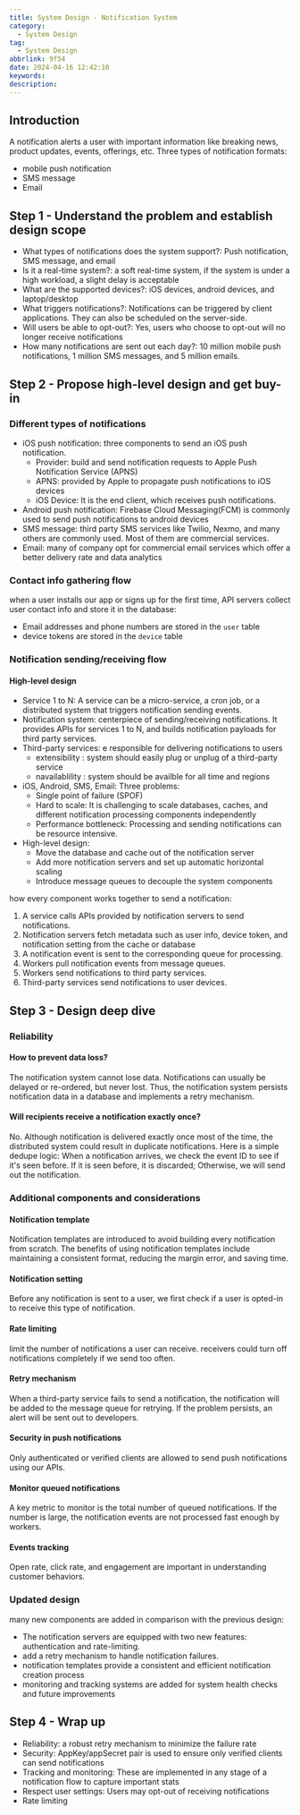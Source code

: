 ```yaml
---
title: System Design - Notification System
category:
  - System Design
tag:
  - System Design
abbrlink: 9f54
date: 2024-04-16 12:42:10
keywords:
description:
---
```


## Introduction
A notification alerts a user with important information like breaking news, product updates, events, offerings, etc. Three types of notification formats:
* mobile push notification
* SMS message
* Email


## Step 1 - Understand the problem and establish design scope
* What types of notifications does the system support?: Push notification, SMS message, and email
* Is it a real-time system?: a soft real-time system, if the system is under a high workload, a slight delay is acceptable
* What are the supported devices?: iOS devices, android devices, and laptop/desktop
* What triggers notifications?: Notifications can be triggered by client applications. They can also be scheduled on the server-side.
* Will users be able to opt-out?: Yes, users who choose to opt-out will no longer receive notifications
*  How many notifications are sent out each day?: 10 million mobile push notifications, 1 million SMS messages, and 5 million emails.


## Step 2 - Propose high-level design and get buy-in
### Different types of notifications
* iOS push notification: three components to send an iOS push notification.
    * Provider: build and send notification requests to Apple Push Notification Service (APNS)
    * APNS: provided by Apple to propagate push notifications to iOS devices
    * iOS Device: It is the end client, which receives push notifications.
* Android push notification: Firebase Cloud Messaging(FCM) is commonly used to send push notifications to android devices
* SMS message: third party SMS services like Twilio, Nexmo, and many others are commonly used. Most of them are commercial services.
* Email: many of company opt for commercial email services which offer a better delivery rate and data analytics

### Contact info gathering flow
when a user installs our app or signs up for the first time, API servers collect user contact info and store it in the database:
* Email addresses and phone numbers are stored in the `user` table
* device tokens are stored in the `device` table

### Notification sending/receiving flow
#### High-level design
* Service 1 to N: A service can be a micro-service, a cron job, or a distributed system that triggers notification sending events.
* Notification system: centerpiece of sending/receiving notifications. It provides APIs for services 1 to N, and builds notification payloads for third party services.
* Third-party services: e responsible for delivering notifications to users
    * extensibility : system should easily plug or unplug of a third-party service
    * navailablility : system should be availble for all time and regions
* iOS, Android, SMS, Email: Three problems:
    * Single point of failure (SPOF)
    * Hard to scale: It is challenging to scale databases, caches, and different notification processing components independently
    * Performance bottleneck: Processing and sending notifications can be resource intensive.
* High-level design: 
    * Move the database and cache out of the notification server
    * Add more notification servers and set up automatic horizontal scaling
    * Introduce message queues to decouple the system components

how every component works together to send a notification:
1. A service calls APIs provided by notification servers to send notifications.
2. Notification servers fetch metadata such as user info, device token, and notification setting from the cache or database
3. A notification event is sent to the corresponding queue for processing.
4. Workers pull notification events from message queues.
5. Workers send notifications to third party services.
6. Third-party services send notifications to user devices.


## Step 3 - Design deep dive
### Reliability
#### How to prevent data loss?
The notification system cannot lose data. Notifications can usually be delayed or re-ordered, but never lost. Thus, the notification system persists notification data in a database and implements a retry mechanism. 

#### Will recipients receive a notification exactly once?
No. Although notification is delivered exactly once most of the time, the distributed system could result in duplicate notifications. Here is a simple dedupe logic: When a notification arrives, we check the event ID to see if it's seen before. If it is seen before, it is discarded; Otherwise, we will send out the notification. 

### Additional components and considerations
#### Notification template
Notification templates are introduced to avoid building every notification from scratch. The benefits of using notification templates include maintaining a consistent format, reducing the margin error, and saving time.

#### Notification setting
Before any notification is sent to a user, we first check if a user is opted-in to receive this type of notification.

#### Rate limiting
limit the number of notifications a user can receive. receivers could turn off notifications completely if we send too often.

#### Retry mechanism
When a third-party service fails to send a notification, the notification will be added to the message queue for retrying. If the problem persists, an alert will be sent out to developers.

#### Security in push notifications
Only authenticated or verified clients are allowed to send push notifications using our APIs.

#### Monitor queued notifications
A key metric to monitor is the total number of queued notifications. If the number is large, the notification events are not processed fast enough by workers.

#### Events tracking
Open rate, click rate, and engagement are important in understanding customer behaviors. 

### Updated design
many new components are added in comparison with the previous design:
* The notification servers are equipped with two new features: authentication and rate-limiting.
* add a retry mechanism to handle notification failures.
* notification templates provide a consistent and efficient notification creation process
* monitoring and tracking systems are added for system health checks and future improvements


## Step 4 - Wrap up
* Reliability: a robust retry mechanism to minimize the failure rate
* Security: AppKey/appSecret pair is used to ensure only verified clients can send notifications
* Tracking and monitoring: These are implemented in any stage of a notification flow to capture important stats
* Respect user settings: Users may opt-out of receiving notifications
* Rate limiting
